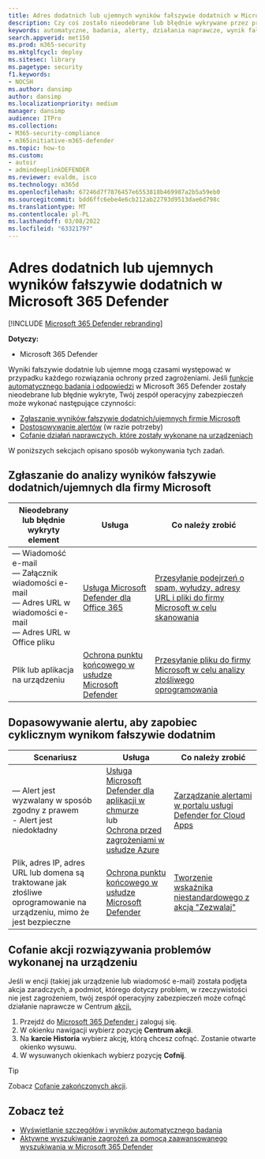 ```yaml
---
title: Adres dodatnich lub ujemnych wyników fałszywie dodatnich w Microsoft 365 Defender
description: Czy coś zostało nieodebrane lub błędnie wykrywane przez program AIR w programie Microsoft 365 Defender? Dowiedz się, jak przesłać do firmy Microsoft wyniki fałszywie dodatnie lub ujemne fałszywie ujemne w celu analizy.
keywords: automatyczne, badania, alerty, działania naprawcze, wynik fałszywie dodatni, wynik fałszywie ujemny
search.appverid: met150
ms.prod: m365-security
ms.mktglfcycl: deploy
ms.sitesec: library
ms.pagetype: security
f1.keywords:
- NOCSH
ms.author: dansimp
author: dansimp
ms.localizationpriority: medium
manager: dansimp
audience: ITPro
ms.collection:
- M365-security-compliance
- m365initiative-m365-defender
ms.topic: how-to
ms.custom:
- autoir
- admindeeplinkDEFENDER
ms.reviewer: evaldm, isco
ms.technology: m365d
ms.openlocfilehash: 67246d7f7876457e6553818b469987a2b5a59eb0
ms.sourcegitcommit: bdd6ffc6ebe4e6cb212ab22793d9513dae6d798c
ms.translationtype: MT
ms.contentlocale: pl-PL
ms.lasthandoff: 03/08/2022
ms.locfileid: "63321797"
---
```

# <a name="address-false-positives-or-false-negatives-in-microsoft-365-defender"></a>Adres dodatnich lub ujemnych wyników fałszywie dodatnich w Microsoft 365 Defender

[!INCLUDE [Microsoft 365 Defender rebranding](../includes/microsoft-defender.md)]

**Dotyczy:**
- Microsoft 365 Defender

Wyniki fałszywie dodatnie lub ujemne mogą czasami występować w przypadku każdego rozwiązania ochrony przed zagrożeniami. Jeśli [funkcje automatycznego badania i odpowiedzi](m365d-autoir.md) w Microsoft 365 Defender zostały nieodebrane lub błędnie wykryte, Twój zespół operacyjny zabezpieczeń może wykonać następujące czynności:

- [Zgłaszanie wyników fałszywie dodatnich/ujemnych firmie Microsoft](#report-a-false-positivenegative-to-microsoft-for-analysis)
- [Dostosowywanie alertów](#adjust-an-alert-to-prevent-false-positives-from-recurring) (w razie potrzeby)
- [Cofanie działań naprawczych, które zostały wykonane na urządzeniach](#undo-a-remediation-action-that-was-taken-on-a-device)

W poniższych sekcjach opisano sposób wykonywania tych zadań.

## <a name="report-a-false-positivenegative-to-microsoft-for-analysis"></a>Zgłaszanie do analizy wyników fałszywie dodatnich/ujemnych dla firmy Microsoft

|Nieodebrany lub błędnie wykryty element |Usługa  |Co należy zrobić  |
|---------|---------|---------|
|— Wiadomość e-mail <br/>— Załącznik wiadomości e-mail <br/>— Adres URL w wiadomości e-mail<br/>— Adres URL w Office pliku      |[Usługa Microsoft Defender dla Office 365](/microsoft-365/security/office-365-security/defender-for-office-365)        |[Przesyłanie podejrzeń o spam, wyłudzy, adresy URL i pliki do firmy Microsoft w celu skanowania](../office-365-security/admin-submission.md)         |
|Plik lub aplikacja na urządzeniu    |[Ochrona punktu końcowego w usłudze Microsoft Defender](/windows/security/threat-protection)         |[Przesyłanie pliku do firmy Microsoft w celu analizy złośliwego oprogramowania](https://www.microsoft.com/wdsi/filesubmission)         |

## <a name="adjust-an-alert-to-prevent-false-positives-from-recurring"></a>Dopasowywanie alertu, aby zapobiec cyklicznym wynikom fałszywie dodatnim

|Scenariusz |Usługa |Co należy zrobić |
|--------|--------|--------|
|— Alert jest wyzwalany w sposób zgodny z prawem <br/>- Alert jest niedokładny    |[Usługa Microsoft Defender dla aplikacji w chmurze](/cloud-app-security)<br/> lub <br/>[Ochrona przed zagrożeniami w usłudze Azure](/azure/security/fundamentals/threat-detection)         |[Zarządzanie alertami w portalu usługi Defender for Cloud Apps](/cloud-app-security/managing-alerts)         |
|Plik, adres IP, adres URL lub domena są traktowane jak złośliwe oprogramowanie na urządzeniu, mimo że jest bezpieczne|[Ochrona punktu końcowego w usłudze Microsoft Defender](/windows/security/threat-protection) |[Tworzenie wskaźnika niestandardowego z akcją "Zezwalaj"](/windows/security/threat-protection/microsoft-defender-atp/manage-indicators) |

## <a name="undo-a-remediation-action-that-was-taken-on-a-device"></a>Cofanie akcji rozwiązywania problemów wykonanej na urządzeniu

Jeśli w encji (takiej jak urządzenie lub wiadomość e-mail) została podjęta akcja zaradczych, a podmiot, którego dotyczy problem, w rzeczywistości nie jest zagrożeniem, twój zespół operacyjny zabezpieczeń może cofnąć działanie naprawcze w Centrum [akcji.](m365d-action-center.md)

1. Przejdź do <a href="https://go.microsoft.com/fwlink/p/?linkid=2077139" target="_blank">Microsoft 365 Defender i</a> zaloguj się. 
2. W okienku nawigacji wybierz pozycję **Centrum akcji**. 
3. Na **karcie Historia** wybierz akcję, którą chcesz cofnąć. Zostanie otwarte okienko wysuwu.
4. W wysuwanych okienkach wybierz pozycję **Cofnij**.

> [!TIP]
> Zobacz [Cofanie zakończonych akcji](m365d-autoir-actions.md#undo-completed-actions).

## <a name="see-also"></a>Zobacz też

- [Wyświetlanie szczegółów i wyników automatycznego badania](m365d-autoir-results.md)
- [Aktywne wyszukiwanie zagrożeń za pomocą zaawansowanego wyszukiwania w Microsoft 365 Defender](advanced-hunting-overview.md)
